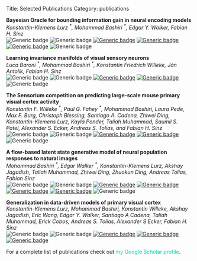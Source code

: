 Title: Selected Publications
Category: publications

**Bayesian Oracle for bounding information gain in neural encoding models**<br>
*Konstantin-Klemens Lurz <sup>\*</sup>, Mohammad Bashiri <sup>\*</sup>, Edgar Y. Walker, Fabian H. Sinz*<br>
![Generic badge](https://img.shields.io/badge/2023-666666.svg)
![Generic badge](https://img.shields.io/badge/ICLR-A000D1.svg)
[![Generic badge](https://img.shields.io/badge/paper-1E6AAB.svg)](https://openreview.net/forum?id=2dQyENiU330&referrer)
[![Generic badge](https://img.shields.io/badge/code-1EAB5F.svg)](https://github.com/sinzlab/lurz_bashiri_iclr2023)
[![Generic badge](https://img.shields.io/badge/talk-AB1E6A.svg)](https://youtu.be/uvR_2Kd82wc?si=JRO-9T2fxVeifAYX)
![Generic badge](https://img.shields.io/badge/*_denotes_equal_contribution-666666.svg)

**Learning invariance manifolds of visual sensory neurons**<br>
*Luca Baroni <sup>\*</sup>, Mohammad Bashiri <sup>\*</sup>, Konstantin Friedrich Willeke, Ján Antolík, Fabian H. Sinz*<br>
![Generic badge](https://img.shields.io/badge/2022-666666.svg)
![Generic badge](https://img.shields.io/badge/NeurReps_@_NeurIPS-A000D1.svg)
[![Generic badge](https://img.shields.io/badge/paper-1E6AAB.svg)](https://openreview.net/forum?id=2dQyENiU330&referrer)
[![Generic badge](https://img.shields.io/badge/code-1EAB5F.svg)](https://github.com/sinzlab/cppn_for_invariances)
![Generic badge](https://img.shields.io/badge/*_denotes_equal_contribution-666666.svg)

**The Sensorium competition on predicting large-scale mouse primary visual cortex activity**<br>
*Konstantin F. Willeke <sup>\*</sup>, Paul G. Fahey <sup>\*</sup>, Mohammad Bashiri, Laura Pede, Max F. Burg, Christoph Blessing, Santiago A. Cadena, Zhiwei Ding, Konstantin-Klemens Lurz, Kayla Ponder, Taliah Muhammad, Saumil S. Patel, Alexander S. Ecker, Andreas S. Tolias, and Fabian H. Sinz*<br>
![Generic badge](https://img.shields.io/badge/2022-666666.svg)
![Generic badge](https://img.shields.io/badge/NeurIPS_Competition-A000D1.svg)
[![Generic badge](https://img.shields.io/badge/paper-1E6AAB.svg)](https://arxiv.org/abs/2206.08666)
[![Generic badge](https://img.shields.io/badge/code-1EAB5F.svg)](https://github.com/sinzlab/sensorium)
![Generic badge](https://img.shields.io/badge/*_denotes_equal_contribution-666666.svg)

**A flow-based latent state generative model of neural population responses to natural images**<br>
*Mohammad Bashiri <sup>\*</sup>, Edgar Walker <sup>\*</sup>, Konstantin-Klemens Lurz, Akshay Jagadish, Taliah Muhammad, Zhiwei Ding, Zhuokun Ding, Andreas Tolias, Fabian Sinz*<br>
![Generic badge](https://img.shields.io/badge/2021-666666.svg)
![Generic badge](https://img.shields.io/badge/NeurIPS_(spotlight)-A000D1.svg)
[![Generic badge](https://img.shields.io/badge/paper-1E6AAB.svg)](https://openreview.net/forum?id=1yeYYtLqq7K)
[![Generic badge](https://img.shields.io/badge/code-1EAB5F.svg)](https://github.com/sinzlab/bashiri-et-al-2021)
[![Generic badge](https://img.shields.io/badge/teaser-AB5F1E.svg)](https://youtu.be/pBkFgDrsDrc?si=s2h9_31vm9nOd4Dl)
[![Generic badge](https://img.shields.io/badge/talk-AB1E6A.svg)](https://youtu.be/pPLN9Y5sq0Y?si=Ewtxnk0J9orJnf7i)
![Generic badge](https://img.shields.io/badge/*_denotes_equal_contribution-666666.svg)

**Generalization in data-driven models of primary visual cortex**<br>
*Konstantin-Klemens Lurz, Mohammad Bashiri, Konstantin Willeke, Akshay Jagadish, Eric Wang, Edgar Y. Walker, Santiago A Cadena, Taliah Muhammad, Erick Cobos, Andreas S. Tolias, Alexander S Ecker, Fabian H. Sinz*<br>
![Generic badge](https://img.shields.io/badge/2021-666666.svg)
![Generic badge](https://img.shields.io/badge/ICLR_(spotlight)-A000D1.svg)
[![Generic badge](https://img.shields.io/badge/paper-1E6AAB.svg)](https://openreview.net/forum?id=Tp7kI90Htd)
[![Generic badge](https://img.shields.io/badge/code-1EAB5F.svg)](https://github.com/sinzlab/Lurz_2020_code)
[![Generic badge](https://img.shields.io/badge/talk-AB1E6A.svg)](https://youtu.be/xwLMO8nVvxs?si=0reuS2M80HJIImAR)

For a complete list of publications check out <a style="color: #00CBB0;text-decoration: none;" href="https://scholar.google.de/citations?user=sKL6qCEAAAAJ&hl=en">my Google Scholar profile</a>.